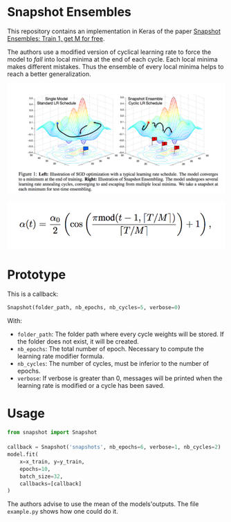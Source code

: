 # Snapshot Ensembles

This repository contains an implementation in Keras of the paper [Snapshot Ensembles: Train 1, get M for free](https://arxiv.org/abs/1704.00109).

The authors use a modified version of cyclical learning rate to force the model
to *fall* into local minima at the end of each cycle. Each local minima makes different mistakes. Thus the ensemble of every local minima helps to reach a better generalization.

![Image snapshot](snapshot_example.png)

![Image formula](snapshot_formula.png)

# Prototype

This is a callback:

```python
Snapshot(folder_path, nb_epochs, nb_cycles=5, verbose=0)
```

With:

- `folder_path`: The folder path where every cycle weights will be stored. If the folder does not exist, it will be created.
- `nb_epochs`: The total number of epoch. Necessary to compute the learning rate modifier formula.
- `nb_cycles`: The number of cycles, must be inferior to the number of epochs.
- `verbose`: If verbose is greater than 0, messages will be printed when the learning rate is modified or a cycle has been saved.

# Usage

```python
from snapshot import Snapshot

callback = Snapshot('snapshots', nb_epochs=6, verbose=1, nb_cycles=2)
model.fit(
    x=x_train, y=y_train,
    epochs=10,
    batch_size=32,
    callbacks=[callback]
)
```

The authors advise to use the mean of the models'outputs. The file `example.py` shows how one could do it.
